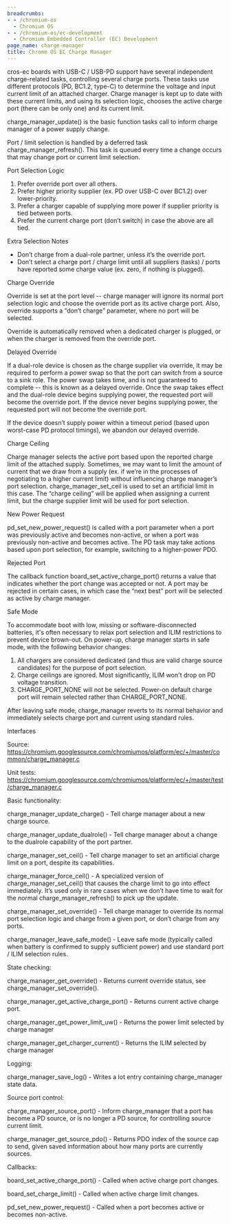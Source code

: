 ```yaml
---
breadcrumbs:
- - /chromium-os
  - Chromium OS
- - /chromium-os/ec-development
  - Chromium Embedded Controller (EC) Development
page_name: charge-manager
title: Chrome OS EC Charge Manager
---
```


cros-ec boards with USB-C / USB-PD support have several independent
charge-related tasks, controlling several charge ports. These tasks use
different protocols (PD, BC1.2, type-C) to determine the voltage and input
current limit of an attached charger. Charge manager is kept up to date with
these current limits, and using its selection logic, chooses the active charge
port (there can be only one) and its current limit.

charge_manager_update() is the basic function tasks call to inform charge
manager of a power supply change.

Port / limit selection is handled by a deferred task charge_manager_refresh().
This task is queued every time a change occurs that may change port or current
limit selection.

Port Selection Logic

1.  Prefer override port over all others.
2.  Prefer higher priority supplier (ex. PD over USB-C over BC1.2) over
            lower-priority.
3.  Prefer a charger capable of supplying more power if supplier
            priority is tied between ports.
4.  Prefer the current charge port (don’t switch) in case the above are
            all tied.

Extra Selection Notes

*   Don’t charge from a dual-role partner, unless it’s the override
            port.
*   Don’t select a charge port / charge limit until all suppliers
            (tasks) / ports have reported some charge value (ex. zero, if
            nothing is plugged).

Charge Override

Override is set at the port level -- charge manager will ignore its normal port
selection logic and choose the override port as its active charge port. Also,
override supports a “don’t charge” parameter, where no port will be selected.

Override is automatically removed when a dedicated charger is plugged, or when
the charger is removed from the override port.

Delayed Override

If a dual-role device is chosen as the charge supplier via override, it may be
required to perform a power swap so that the port can switch from a source to a
sink role. The power swap takes time, and is not guaranteed to complete -- this
is known as a delayed override. Once the swap takes effect and the dual-role
device begins supplying power, the requested port will become the override port.
If the device never begins supplying power, the requested port will not become
the override port.

If the device doesn’t supply power within a timeout period (based upon
worst-case PD protocol timings), we abandon our delayed override.

Charge Ceiling

Charge manager selects the active port based upon the reported charge limit of
the attached supply. Sometimes, we may want to limit the amount of current that
we draw from a supply (ex. if we’re in the processes of negotiating to a higher
current limit) without influencing charge manager’s port selection.
charge_manager_set_ceil is used to set an artificial limit in this case. The
“charge ceiling” will be applied when assigning a current limit, but the charge
supplier limit will be used for port selection.

New Power Request

pd_set_new_power_request() is called with a port parameter when a port was
previously active and becomes non-active, or when a port was previously
non-active and becomes active. The PD task may take actions based upon port
selection, for example, switching to a higher-power PDO.

Rejected Port

The callback function board_set_active_charge_port() returns a value that
indicates whether the port change was accepted or not. A port may be rejected in
certain cases, in which case the “next best” port will be selected as active by
charge manager.

Safe Mode

To accommodate boot with low, missing or software-disconnected batteries, it's
often necessary to relax port selection and ILIM restrictions to prevent device
brown-out. On power-up, charge manager starts in safe mode, with the following
behavior changes:

1.  All chargers are considered dedicated (and thus are valid charge
            source candidates) for the purpose of port selection.
2.  Charge ceilings are ignored. Most significantly, ILIM won't drop on
            PD voltage transition.
3.  CHARGE_PORT_NONE will not be selected. Power-on default charge port
            will remain selected rather than CHARGE_PORT_NONE.

After leaving safe mode, charge_manager reverts to its normal behavior and
immediately selects charge port and current using standard rules.

Interfaces

Source:
<https://chromium.googlesource.com/chromiumos/platform/ec/+/master/common/charge_manager.c>

Unit tests:
<https://chromium.googlesource.com/chromiumos/platform/ec/+/master/test/charge_manager.c>

Basic functionality:

charge_manager_update_charge() - Tell charge manager about a new charge source.

charge_manager_update_dualrole() - Tell charge manager about a change to the
dualrole capability of the port partner.

charge_manager_set_ceil() - Tell charge manager to set an artificial charge
limit on a port, despite its capabilities.

charge_manager_force_ceil() - A specialized version of charge_manager_set_ceil()
that causes the charge limit to go into effect immediately. It’s used only in
rare cases when we don’t have time to wait for the normal
charge_manager_refresh() to pick up the update.

charge_manager_set_override() - Tell charge manager to override its normal port
selection logic and charge from a given port, or don’t charge from any ports.

charge_manager_leave_safe_mode() - Leave safe mode (typically called when
battery is confirmed to supply sufficient power) and use standard port / ILIM
selection rules.

State checking:

charge_manager_get_override() - Returns current override status, see
charge_manager_set_override().

charge_manager_get_active_charge_port() - Returns current active charge port.

charge_manager_get_power_limit_uw() - Returns the power limit selected by charge
manager

charge_manager_get_charger_current() - Returns the ILIM selected by charge
manager

Logging:

charge_manager_save_log() - Writes a lot entry containing charge_manager state
data.

Source port control:

charge_manager_source_port() - Inform charge_manager that a port has become a PD
source, or is no longer a PD source, for controlling source current limit.

charge_manager_get_source_pdo() - Returns PDO index of the source cap to send,
given saved information about how many ports are currently sources.

Callbacks:

board_set_active_charge_port() - Called when active charge port changes.

board_set_charge_limit() - Called when active charge limit changes.

pd_set_new_power_request() - Called when a port becomes active or becomes
non-active.